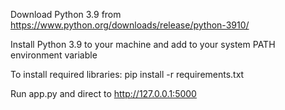Download Python 3.9 from https://www.python.org/downloads/release/python-3910/

Install Python 3.9 to your machine and add to your system PATH environment variable

To install required libraries: pip install -r requirements.txt

Run app.py and direct to http://127.0.0.1:5000